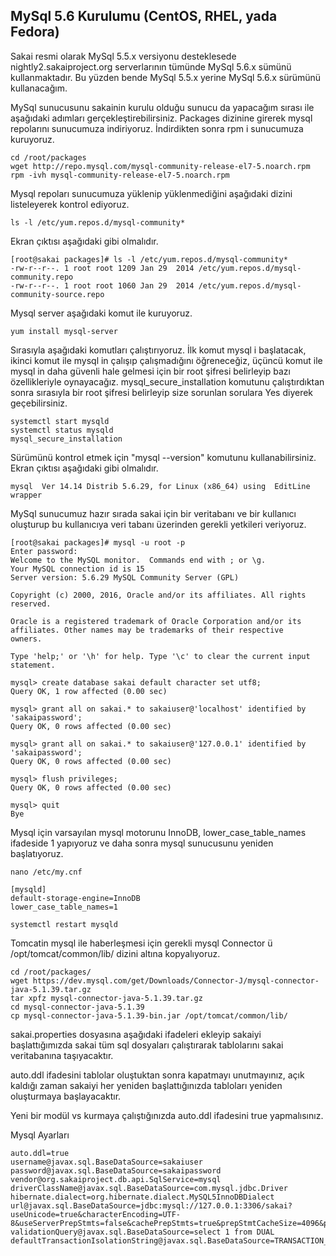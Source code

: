 ## MySql 5.6 Kurulumu (CentOS, RHEL, yada Fedora)
Sakai resmi olarak MySql 5.5.x versiyonu desteklesede nightly2.sakaiproject.org serverlarının tümünde MySql 5.6.x sümünü kullanmaktadır.  Bu yüzden bende MySql 5.5.x yerine MySql 5.6.x sürümünü kullanacağım.

MySql sunucusunu sakainin kurulu olduğu sunucu da yapacağım sırası ile aşağıdaki adımları gerçekleştirebilirsiniz.
Packages dizinine girerek mysql repolarını sunucumuza indiriyoruz. İndirdikten sonra rpm i sunucumuza kuruyoruz.

```
cd /root/packages
wget http://repo.mysql.com/mysql-community-release-el7-5.noarch.rpm
rpm -ivh mysql-community-release-el7-5.noarch.rpm
```

Mysql repoları sunucumuza yüklenip yüklenmediğini aşağıdaki dizini listeleyerek kontrol ediyoruz.

```
ls -l /etc/yum.repos.d/mysql-community*
```
Ekran çıktısı aşağıdaki gibi olmalıdır.
```
[root@sakai packages]# ls -l /etc/yum.repos.d/mysql-community*
-rw-r--r--. 1 root root 1209 Jan 29  2014 /etc/yum.repos.d/mysql-community.repo
-rw-r--r--. 1 root root 1060 Jan 29  2014 /etc/yum.repos.d/mysql-community-source.repo
```

Mysql server aşağıdaki komut ile kuruyoruz.
```
yum install mysql-server
```

Sırasıyla aşağıdaki komutları çalıştırıyoruz. İlk komut mysql i başlatacak, ikinci komut ile mysql in çalışıp çalışmadığını öğreneceğiz, üçüncü komut ile mysql in daha güvenli hale gelmesi için bir root şifresi belirleyip bazı özellikleriyle oynayacağız. mysql_secure_installation komutunu çalıştırdıktan sonra sırasıyla bir root şifresi belirleyip size sorunlan sorulara Yes diyerek geçebilirsiniz.

```
systemctl start mysqld
systemctl status mysqld
mysql_secure_installation
```

Sürümünü kontrol etmek için "mysql --version" komutunu kullanabilirsiniz.
Ekran çıktısı aşağıdaki gibi olmalıdır.

```
mysql  Ver 14.14 Distrib 5.6.29, for Linux (x86_64) using  EditLine wrapper
```

MySql sunucumuz hazır sırada sakai için bir veritabanı ve bir kullanıcı oluşturup bu kullanıcıya veri tabanı üzerinden gerekli yetkileri veriyoruz.
```
[root@sakai packages]# mysql -u root -p
Enter password:
Welcome to the MySQL monitor.  Commands end with ; or \g.
Your MySQL connection id is 15
Server version: 5.6.29 MySQL Community Server (GPL)

Copyright (c) 2000, 2016, Oracle and/or its affiliates. All rights reserved.

Oracle is a registered trademark of Oracle Corporation and/or its
affiliates. Other names may be trademarks of their respective
owners.

Type 'help;' or '\h' for help. Type '\c' to clear the current input statement.

mysql> create database sakai default character set utf8;
Query OK, 1 row affected (0.00 sec)

mysql> grant all on sakai.* to sakaiuser@'localhost' identified by 'sakaipassword';
Query OK, 0 rows affected (0.00 sec)

mysql> grant all on sakai.* to sakaiuser@'127.0.0.1' identified by 'sakaipassword';
Query OK, 0 rows affected (0.00 sec)

mysql> flush privileges;
Query OK, 0 rows affected (0.00 sec)

mysql> quit
Bye
```

Mysql için varsayılan mysql motorunu InnoDB, lower_case_table_names ifadeside 1 yapıyoruz ve daha sonra mysql sunucusunu yeniden başlatıyoruz.
```
nano /etc/my.cnf

[mysqld]
default-storage-engine=InnoDB
lower_case_table_names=1
```

```
systemctl restart mysqld
```

Tomcatin mysql ile haberleşmesi için gerekli mysql Connector ü /opt/tomcat/common/lib/ dizini altına kopyalıyoruz.
```
cd /root/packages/
wget https://dev.mysql.com/get/Downloads/Connector-J/mysql-connector-java-5.1.39.tar.gz
tar xpfz mysql-connector-java-5.1.39.tar.gz
cd mysql-connector-java-5.1.39
cp mysql-connector-java-5.1.39-bin.jar /opt/tomcat/common/lib/
```

sakai.properties dosyasına aşağıdaki ifadeleri ekleyip sakaiyi başlattığımızda sakai tüm sql dosyaları çalıştırarak tablolarını sakai veritabanına taşıyacaktır.

auto.ddl ifadesini tablolar oluştuktan sonra kapatmayı unutmayınız, açık kaldığı zaman sakaiyi her yeniden başlattığınızda tabloları yeniden oluşturmaya başlayacaktır.

Yeni bir modül vs kurmaya çalıştığınızda auto.ddl ifadesini true yapmalısınız.


Mysql Ayarları
```
auto.ddl=true
username@javax.sql.BaseDataSource=sakaiuser
password@javax.sql.BaseDataSource=sakaipassword
vendor@org.sakaiproject.db.api.SqlService=mysql
driverClassName@javax.sql.BaseDataSource=com.mysql.jdbc.Driver
hibernate.dialect=org.hibernate.dialect.MySQL5InnoDBDialect
url@javax.sql.BaseDataSource=jdbc:mysql://127.0.0.1:3306/sakai?useUnicode=true&characterEncoding=UTF-8&useServerPrepStmts=false&cachePrepStmts=true&prepStmtCacheSize=4096&prepStmtCacheSqlLimit=4096
validationQuery@javax.sql.BaseDataSource=select 1 from DUAL
defaultTransactionIsolationString@javax.sql.BaseDataSource=TRANSACTION_READ_COMMITTED
```

